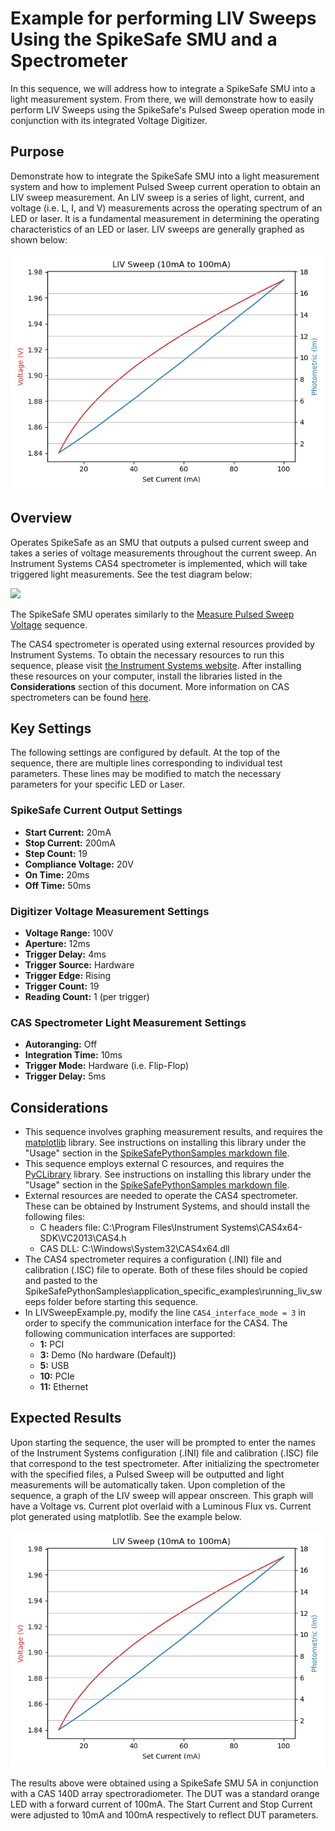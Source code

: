 # Example for performing LIV Sweeps Using the SpikeSafe SMU and a Spectrometer

In this sequence, we will address how to integrate a SpikeSafe SMU into a light measurement system. From there, we will demonstrate how to easily perform LIV Sweeps using the SpikeSafe's Pulsed Sweep operation mode in conjunction with its integrated Voltage Digitizer. 

## **Purpose**
Demonstrate how to integrate the SpikeSafe SMU into a light measurement system and how to implement Pulsed Sweep current operation to obtain an LIV sweep measurement. An LIV sweep is a series of light, current, and voltage (i.e. L, I, and V) measurements across the operating spectrum of an LED or laser. It is a fundamental measurement in determining the operating characteristics of an LED or laser. LIV sweeps are generally graphed as shown below:

![](liv_sweep_graph_screenshot.png)

## Overview 
Operates SpikeSafe as an SMU that outputs a pulsed current sweep and takes a series of voltage measurements throughout the current sweep. An Instrument Systems CAS4 spectrometer is implemented, which will take triggered light measurements. See the test diagram below:

![](liv_sweep_test_diagram.png)

The SpikeSafe SMU operates similarly to the [Measure Pulsed Sweep Voltage](../../making_integrated_voltage_measurements/measure_pulsed_sweep_voltage) sequence. 

The CAS4 spectrometer is operated using external resources provided by Instrument Systems. To obtain the necessary resources to run this sequence, please visit [the Instrument Systems website](https://www.instrumentsystems.com/en/products/software/sdk-spectrometer/). After installing these resources on your computer, install the libraries listed in the **Considerations** section of this document. More information on CAS spectrometers can be found [here](https://www.instrumentsystems.com/en/products/spectrometers/).


## Key Settings 
The following settings are configured by default. At the top of the sequence, there are multiple lines corresponding to individual test parameters. These lines may be modified to match the necessary parameters for your specific LED or Laser.

### SpikeSafe Current Output Settings
- **Start Current:** 20mA
- **Stop Current:** 200mA
- **Step Count:** 19
- **Compliance Voltage:** 20V
- **On Time:** 20ms
- **Off Time:** 50ms

### Digitizer Voltage Measurement Settings
- **Voltage Range:** 100V
- **Aperture:** 12ms
- **Trigger Delay:** 4ms
- **Trigger Source:** Hardware
- **Trigger Edge:** Rising
- **Trigger Count:** 19 
- **Reading Count:** 1 (per trigger)

### CAS Spectrometer Light Measurement Settings
- **Autoranging:** Off
- **Integration Time:** 10ms
- **Trigger Mode:** Hardware (i.e. Flip-Flop)
- **Trigger Delay:** 5ms

## Considerations
- This sequence involves graphing measurement results, and requires the [matplotlib](https://matplotlib.org/) library. See instructions on installing this library under the "Usage" section in the [SpikeSafePythonSamples markdown file](/README.md#installing-matplotlib-package).
- This sequence employs external C resources, and requires the [PyCLibrary](https://pyclibrary.readthedocs.io/en/latest/) library. See instructions on installing this library under the "Usage" section in the [SpikeSafePythonSamples markdown file](/README.md#installing-pyclibrary-package).
- External resources are needed to operate the CAS4 spectrometer. These can be obtained by Instrument Systems, and should install the following files:
    - C headers file: C:\Program Files\Instrument Systems\CAS4x64-SDK\VC2013\CAS4.h
    - CAS DLL: C:\Windows\System32\CAS4x64.dll
- The CAS4 spectrometer requires a configuration (.INI) file and calibration (.ISC) file to operate. Both of these files should be copied and pasted to the SpikeSafePythonSamples\application_specific_examples\running_liv_sweeps folder before starting this sequence.
- In LIVSweepExample.py, modify the line `CAS4_interface_mode = 3` in order to specify the communication interface for the CAS4. The following communication interfaces are supported:
    - **1:** PCI
    - **3:** Demo (No hardware (Default))
    - **5:** USB
    - **10:** PCIe
    - **11:** Ethernet

## Expected Results
Upon starting the sequence, the user will be prompted to enter the names of the Instrument Systems configuration (.INI) file and calibration (.ISC) file that correspond to the test spectrometer. After initializing the spectrometer with the specified files, a Pulsed Sweep will be outputted and light measurements will be automatically taken. Upon completion of the sequence, a graph of the LIV sweep will appear onscreen. This graph will have a Voltage vs. Current plot overlaid with a Luminous Flux vs. Current plot generated using matplotlib. See the example below.

![](liv_sweep_graph_screenshot.png)

The results above were obtained using a SpikeSafe SMU 5A in conjunction with a CAS 140D array spectroradiometer. The DUT was a standard orange LED with a forward current of 100mA. The Start Current and Stop Current were adjusted to 10mA and 100mA respectively to reflect DUT parameters.


